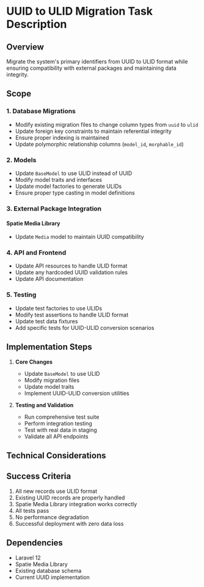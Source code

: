 # UUID to ULID Migration Task Description

## Overview
Migrate the system's primary identifiers from UUID to ULID format while ensuring compatibility with external packages and maintaining data integrity.

## Scope

### 1. Database Migrations
- Modify existing migration files to change column types from `uuid` to `ulid`
- Update foreign key constraints to maintain referential integrity
- Ensure proper indexing is maintained
- Update polymorphic relationship columns (`model_id`, `morphable_id`)

### 2. Models
- Update `BaseModel` to use ULID instead of UUID
- Modify model traits and interfaces
- Update model factories to generate ULIDs
- Ensure proper type casting in model definitions

### 3. External Package Integration
#### Spatie Media Library
- Update `Media` model to maintain UUID compatibility

### 4. API and Frontend
- Update API resources to handle ULID format
- Update any hardcoded UUID validation rules
- Update API documentation

### 5. Testing
- Update test factories to use ULIDs
- Modify test assertions to handle ULID format
- Update test data fixtures
- Add specific tests for UUID-ULID conversion scenarios

## Implementation Steps

1. **Core Changes**
   - Update `BaseModel` to use ULID
   - Modify migration files
   - Update model traits
   - Implement UUID-ULID conversion utilities

2. **Testing and Validation**
   - Run comprehensive test suite
   - Perform integration testing
   - Test with real data in staging
   - Validate all API endpoints

## Technical Considerations

## Success Criteria
1. All new records use ULID format
2. Existing UUID records are properly handled
3. Spatie Media Library integration works correctly
4. All tests pass
5. No performance degradation
6. Successful deployment with zero data loss

## Dependencies
- Laravel 12
- Spatie Media Library
- Existing database schema
- Current UUID implementation

